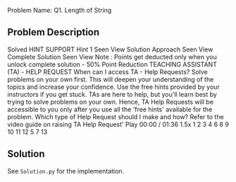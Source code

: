 Problem Name: Q1. Length of String

## Problem Description

Solved
HINT SUPPORT
Hint 1
Seen
View
Solution Approach
Seen
View
Complete Solution
Seen
View
Note : Points get deducted only when you unlock complete solution - 50% Point Reduction
TEACHING ASSISTANT (TA) - HELP REQUEST
When can I access TA - Help Requests?
Solve problems on your own first. This will deepen your understanding of the topics and increase your confidence. Use the free hints provided by your instructors if you get stuck. TAs are here to help, but you'll learn best by trying to solve problems on your own. Hence, TA Help Requests will be accessible to you only after you use all the 'free hints' available for the problem.
Which type of Help Request should I make and how?
Refer to the video guide on raising TA Help Request'
Play
00:00 / 01:36
1.5x
1
2
3
4
6
8
9
10
11
12
5
7
13

## Solution

See `Solution.py` for the implementation.